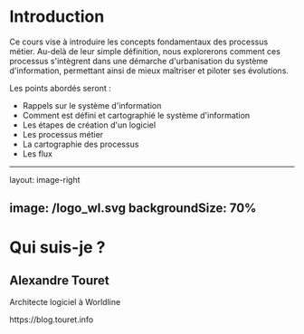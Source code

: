 # Introduction

Ce cours vise à introduire les concepts fondamentaux des processus métier. Au-delà de leur simple définition, nous explorerons comment ces processus s'intègrent dans une démarche d'urbanisation du système d'information, permettant ainsi de mieux maîtriser et piloter ses évolutions.

Les points abordés seront :

* Rappels sur le système d'information
* Comment est défini et cartographié le système d'information
* Les étapes de création d'un logiciel
* Les processus métier
* La cartographie des processus
* Les flux


---
layout: image-right

image: /logo_wl.svg
backgroundSize: 70%
--- 

# Qui suis-je ?

## Alexandre Touret

Architecte logiciel à Worldline
<div class="absolute left-50px bottom-30px">
https://blog.touret.info
</div>
